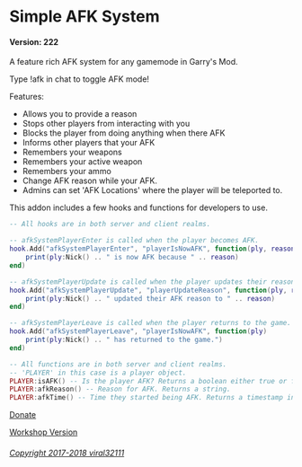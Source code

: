 # Simple AFK System
#### Version: 222

A feature rich AFK system for any gamemode in Garry's Mod.

Type !afk in chat to toggle AFK mode!

Features:
* Allows you to provide a reason
* Stops other players from interacting with you
* Blocks the player from doing anything when there AFK
* Informs other players that your AFK
* Remembers your weapons
* Remembers your active weapon
* Remembers your ammo
* Change AFK reason while your AFK.
* Admins can set 'AFK Locations' where the player will be teleported to.

This addon includes a few hooks and functions for developers to use.
```lua
-- All hooks are in both server and client realms.

-- afkSystemPlayerEnter is called when the player becomes AFK.
hook.Add("afkSystemPlayerEnter", "playerIsNowAFK", function(ply, reason)
	print(ply:Nick() .. " is now AFK because " .. reason)
end)

-- afkSystemPlayerUpdate is called when the player updates their reason.
hook.Add("afkSystemPlayerUpdate", "playerUpdateReason", function(ply, reason)
	print(ply:Nick() .. " updated their AFK reason to " .. reason)
end)

-- afkSystemPlayerLeave is called when the player returns to the game.
hook.Add("afkSystemPlayerLeave", "playerIsNowAFK", function(ply)
	print(ply:Nick() .. " has returned to the game.")
end)

-- All functions are in both server and client realms.
-- 'PLAYER' in this case is a player object.
PLAYER:isAFK() -- Is the player AFK? Returns a boolean either true or false.
PLAYER:afkReason() -- Reason for AFK. Returns a string.
PLAYER:afkTime() -- Time they started being AFK. Returns a timestamp integer. (`os.time()`)
```

[Donate](https://viral32111.com/donate)

[Workshop Version](http://steamcommunity.com/sharedfiles/filedetails/?id=884852300)

###### [Copyright 2017-2018 viral32111](LICENCE.txt)
